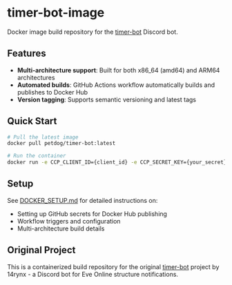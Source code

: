 # timer-bot-image

Docker image build repository for the [timer-bot](https://github.com/14rynx/timer-bot) Discord bot.

## Features

- **Multi-architecture support**: Built for both x86_64 (amd64) and ARM64 architectures
- **Automated builds**: GitHub Actions workflow automatically builds and publishes to Docker Hub
- **Version tagging**: Supports semantic versioning and latest tags

## Quick Start

```bash
# Pull the latest image
docker pull petdog/timer-bot:latest

# Run the container
docker run -e CCP_CLIENT_ID={client_id} -e CCP_SECRET_KEY={your_secret} -e CCP_REDIRECT_URI={redirect_uri} -e DISCORD_TOKEN={discord_token} petdog/timer-bot:latest
```

## Setup

See [DOCKER_SETUP.md](./DOCKER_SETUP.md) for detailed instructions on:
- Setting up GitHub secrets for Docker Hub publishing
- Workflow triggers and configuration
- Multi-architecture build details

## Original Project

This is a containerized build repository for the original [timer-bot](https://github.com/14rynx/timer-bot) project by 14rynx - a Discord bot for Eve Online structure notifications.
